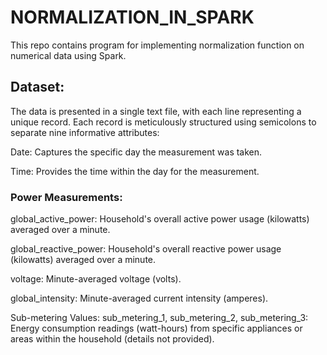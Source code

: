 # NORMALIZATION_IN_SPARK

This repo contains program for implementing normalization function on numerical data using Spark.

<h2>Dataset:</h2>

<p>The data is presented in a single text file, with each line representing a unique record. Each record is meticulously structured using semicolons to separate nine informative attributes:</p>

<p>Date: Captures the specific day the measurement was taken.</p>
<p>Time: Provides the time within the day for the measurement.</p>
<h3>Power Measurements:</h3>
<p>global_active_power: Household's overall active power usage (kilowatts) averaged over a minute.</p>
<p>global_reactive_power: Household's overall reactive power usage (kilowatts) averaged over a minute.</p>
<p>voltage: Minute-averaged voltage (volts).</p>
<p>global_intensity: Minute-averaged current intensity (amperes).</p>
<p>Sub-metering Values:
sub_metering_1, sub_metering_2, sub_metering_3: Energy consumption readings (watt-hours) from specific appliances or areas within the household (details not provided).</p>
